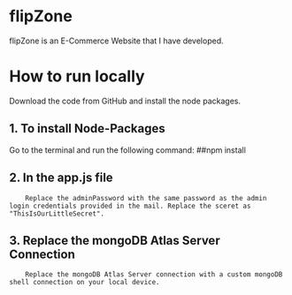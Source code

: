 # flipZone
flipZone is an E-Commerce Website that I have developed.

# How to run locally
Download the code from GitHub and install the node packages.
## 1. To install Node-Packages
Go to the terminal and run the following command:
        ##npm install
## 2. In the app.js file
        Replace the adminPassword with the same password as the admin login credentials provided in the mail. Replace the sceret as "ThisIsOurLittleSecret".
## 3. Replace the mongoDB Atlas Server Connection
        Replace the mongoDB Atlas Server connection with a custom mongoDB shell connection on your local device.

